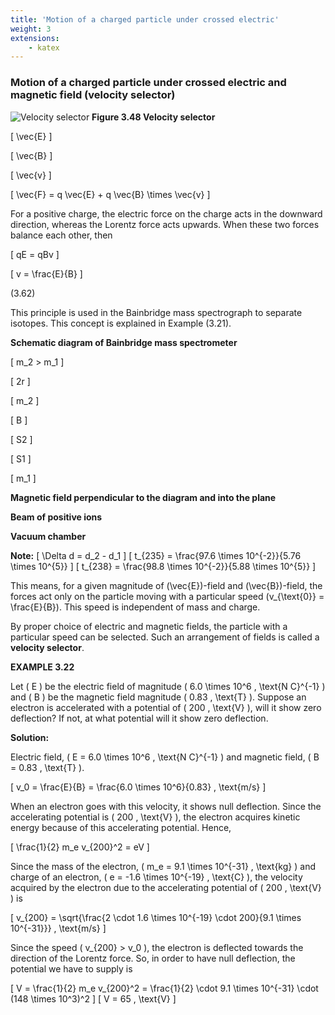 ```yaml
---
title: 'Motion of a charged particle under crossed electric'
weight: 3
extensions:
    - katex
---
```


### Motion of a charged particle under crossed electric and magnetic field (velocity selector)

![Velocity selector](../3.48.png)
**Figure 3.48 Velocity selector**

\[ \vec{E} \]

\[ \vec{B} \]

\[ \vec{v} \]

\[ \vec{F} = q \vec{E} + q \vec{B} \times \vec{v} \]

For a positive charge, the electric force on the charge acts in the downward direction, whereas the Lorentz force acts upwards. When these two forces balance each other, then

\[ qE = qBv \]

\[ v = \frac{E}{B} \]

(3.62)

This principle is used in the Bainbridge mass spectrograph to separate isotopes. This concept is explained in Example (3.21).

**Schematic diagram of Bainbridge mass spectrometer**

\[ m_2 > m_1 \]

\[ 2r \]

\[ m_2 \]

\[ B \]

\[ S2 \]

\[ S1 \]

\[ m_1 \]

**Magnetic field perpendicular to the diagram and into the plane**

**Beam of positive ions**

**Vacuum chamber**

**Note:**
\[ \Delta d = d_2 - d_1 \]
\[ t_{235} = \frac{97.6 \times 10^{-2}}{5.76 \times 10^{5}} \]
\[ t_{238} = \frac{98.8 \times 10^{-2}}{5.88 \times 10^{5}} \]

This means, for a given magnitude of \(\vec{E}\)-field and \(\vec{B}\)-field, the forces act only on the particle moving with a particular speed \(v_{\text{0}} = \frac{E}{B}\). This speed is independent of mass and charge.

By proper choice of electric and magnetic fields, the particle with a particular speed can be selected. Such an arrangement of fields is called a **velocity selector**.

**EXAMPLE 3.22**

Let \( E \) be the electric field of magnitude \( 6.0 \times 10^6 \, \text{N C}^{-1} \) and \( B \) be the magnetic field magnitude \( 0.83 \, \text{T} \). Suppose an electron is accelerated with a potential of \( 200 \, \text{V} \), will it show zero deflection? If not, at what potential will it show zero deflection.

**Solution:**

Electric field, \( E = 6.0 \times 10^6 \, \text{N C}^{-1} \) and magnetic field, \( B = 0.83 \, \text{T} \).

\[ v_0 = \frac{E}{B} = \frac{6.0 \times 10^6}{0.83} \, \text{m/s} \]

When an electron goes with this velocity, it shows null deflection. Since the accelerating potential is \( 200 \, \text{V} \), the electron acquires kinetic energy because of this accelerating potential. Hence,

\[ \frac{1}{2} m_e v_{200}^2 = eV \]

Since the mass of the electron, \( m_e = 9.1 \times 10^{-31} \, \text{kg} \) and charge of an electron, \( e = -1.6 \times 10^{-19} \, \text{C} \), the velocity acquired by the electron due to the accelerating potential of \( 200 \, \text{V} \) is

\[ v_{200} = \sqrt{\frac{2 \cdot 1.6 \times 10^{-19} \cdot 200}{9.1 \times 10^{-31}}} \, \text{m/s} \]

Since the speed \( v_{200} > v_0 \), the electron is deflected towards the direction of the Lorentz force. So, in order to have null deflection, the potential we have to supply is

\[ V = \frac{1}{2} m_e v_{200}^2 = \frac{1}{2} \cdot 9.1 \times 10^{-31} \cdot (148 \times 10^3)^2 \]
\[ V = 65 \, \text{V} \]
